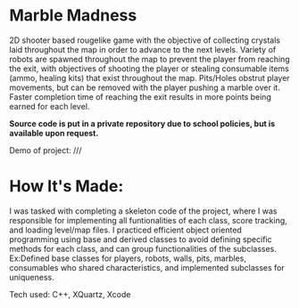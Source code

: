 # Marble Madness
2D shooter based rougelike game with the objective of collecting crystals laid throughout the map in order to advance to the next levels. Variety of robots are spawned throughout the map to prevent the player from reaching the exit, with objectives of shooting the player or stealing consumable items (ammo, healing kits) that exist throughout the map. Pits/Holes obstrut player movements, but can be removed with the player pushing a marble over it. Faster completion time of reaching the exit results in more points being earned for each level. 

**Source code is put in a private repository due to school policies, but is available upon request.**

Demo of project:
///

# How It's Made:
I was tasked with completing a skeleton code of the project, where I was responsible for implementing all funtionalities of each class, score tracking, and loading level/map files. I practiced efficient object oriented programming using base and derived classes to avoid defining specific methods for each class, and can group functionalities of the subclasses. Ex:Defined base classes for players, robots, walls, pits, marbles, consumables who shared characteristics, and implemented subclasses for uniqueness. 

Tech used: C++, XQuartz, Xcode
